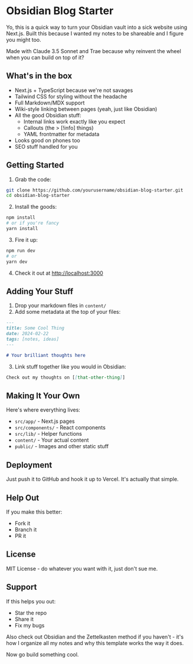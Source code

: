 # Obsidian Blog Starter

Yo, this is a quick way to turn your Obsidian vault into a sick website using Next.js. Built this because I wanted my notes to be shareable and I figure you might too.

Made with Claude 3.5 Sonnet and Trae because why reinvent the wheel when you can build on top of it?

## What's in the box

- Next.js + TypeScript because we're not savages
- Tailwind CSS for styling without the headache
- Full Markdown/MDX support
- Wiki-style linking between pages (yeah, just like Obsidian)
- All the good Obsidian stuff:
  - Internal links work exactly like you expect
  - Callouts (the > [!info] things)
  - YAML frontmatter for metadata
- Looks good on phones too
- SEO stuff handled for you

## Getting Started

1. Grab the code:
```bash
git clone https://github.com/yourusername/obsidian-blog-starter.git
cd obsidian-blog-starter
```

2. Install the goods:
```bash
npm install
# or if you're fancy
yarn install
```

3. Fire it up:
```bash
npm run dev
# or
yarn dev
```

4. Check it out at [http://localhost:3000](http://localhost:3000)

## Adding Your Stuff

1. Drop your markdown files in `content/`
2. Add some metadata at the top of your files:
```markdown
---
title: Some Cool Thing
date: 2024-02-22
tags: [notes, ideas]
---

# Your brilliant thoughts here
```

3. Link stuff together like you would in Obsidian:
```markdown
Check out my thoughts on [[that-other-thing]]
```

## Making It Your Own

Here's where everything lives:
- `src/app/` - Next.js pages
- `src/components/` - React components
- `src/lib/` - Helper functions
- `content/` - Your actual content
- `public/` - Images and other static stuff

## Deployment

Just push it to GitHub and hook it up to Vercel. It's actually that simple.

## Help Out

If you make this better:
- Fork it
- Branch it
- PR it

## License

MIT License - do whatever you want with it, just don't sue me.

## Support

If this helps you out:
- Star the repo
- Share it
- Fix my bugs

Also check out Obsidian and the Zettelkasten method if you haven't - it's how I organize all my notes and why this template works the way it does.

Now go build something cool.